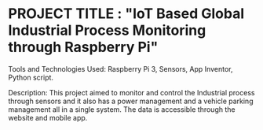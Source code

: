 # PROJECT TITLE : "IoT Based Global Industrial Process Monitoring through Raspberry Pi"

Tools and Technologies Used: Raspberry Pi 3, Sensors, App Inventor, Python script.

Description: This project aimed to monitor and control the Industrial process through sensors and it
also has a power management and a vehicle parking management all in a single system. The data is
accessible through the website and mobile app.
